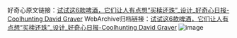 好奇心原文链接：[试试这6款啤酒，它们让人有点想“买椟还珠”_设计_好奇心日报-Coolhunting David Graver](https://www.qdaily.com/articles/10051.html)
WebArchive归档链接：[试试这6款啤酒，它们让人有点想“买椟还珠”_设计_好奇心日报-Coolhunting David Graver](http://web.archive.org/web/20180531155225/http://www.qdaily.com:80/articles/10051.html)
![image](http://ww3.sinaimg.cn/large/007d5XDply1g3vuwzks47j30u04rm7wh)